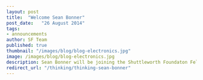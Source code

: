 ```yaml
---
layout: post
title:  "Welcome Sean Bonner"
post_date:   "26 August 2014"
tags:
- announcements
author: SF Team
published: true
thumbnail: "/images/blog/blog-electronics.jpg"
image: /images/blog/blog-electronics.jpg
description: Sean Bonner will be joining the Shuttleworth Foundaton Fellowship Program on...
redirect_url: "/thinking/thinking-sean-bonner"
---
```

